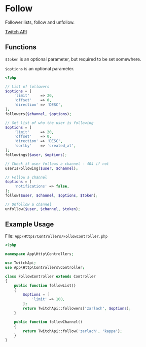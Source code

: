 # Follow

Follower lists, follow and unfollow.

[Twitch API](https://github.com/justintv/Twitch-API/blob/master/follows.md)

## Functions

`$token` is an optional parameter, but required to be set somewhere.

`$options` is an optional parameter.

```php
<?php

// List of followers
$options = [
    'limit'     => 20,
    'offset'    => 0,
    'direction' => 'DESC',
];
followers($channel, $options);

// Get list of who the user is following
$options = [
    'limit'     => 20,
    'offset'    => 0,
    'direction' => 'DESC',
    'sortby'    => 'created_at',
];
followings($user, $options);

// Check if user follows a channel - 404 if not
userIsFollowing($user, $channel);

// Follow a channel
$options = [
    'notifications' => false,
];
follow($user, $channel, $options, $token);

// Unfollow a channel
unfollow($user, $channel, $token);
```

## Example Usage

File: `App/Https/Controllers/FollowController.php`

```php
<?php

namespace App\Http\Controllers;

use TwitchApi;
use App\Http\Controllers\Controller;

class FollowController extends Controller
{
    public function followList()
    {
        $options = [
            'limit' => 100,
        ];
        return TwitchApi::followers('zarlach', $options);
    }

    public function followChannel()
    {
        return TwitchApi::follow('zarlach', 'kappa');
    }
}
```